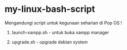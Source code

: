 # my-linux-bash-script

Mengandungi script untuk kegunaan seharian di Pop OS !

1. launch-xampp.sh - untuk buka xampp manager

2. upgrade.sh - upgrade debian system
